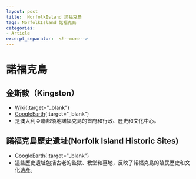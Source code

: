 ```yaml
---
layout: post
title:  NorfolkIsland 諾福克島
tags: NorfolkIsland 諾福克島 
categories:
- Article
excerpt_separator:  <!--more-->
---
```

# 諾福克島
## 金斯敦（Kingston）
- [Wiki](https://zh.wikipedia.org/zh-tw/%E9%87%91%E6%96%AF%E6%95%A6_(%E8%AF%BA%E7%A6%8F%E5%85%8B%E5%B2%9B) "Wiki"){:target="_blank"} 
- [GoogleEarth](https://earth.google.com/web/search/Norfolk+Island+National+Park/@-29.05139859,167.9567643,67.67930111a,11550.15427782d,34.99999075y,0h,0t,0r/ "GoogleEarth"){:target="_blank"} 
- 是澳大利亞聯邦領地諾福克島的首府和行政、歷史和文化中心。

## 諾福克島歷史遺址(Norfolk Island Historic Sites)
- [GoogleEarth](https://earth.google.com/web/search/Norfolk+Island+Historic+Sites/@-29.0498334,167.96307675,49.71228166a,4798.59709021d,35y,0h,0t,0r/ "GoogleEarth"){:target="_blank"} 
- 這些歷史遺址包括古老的監獄、教堂和墓地，反映了諾福克島的殖民歷史和文化遺產。


